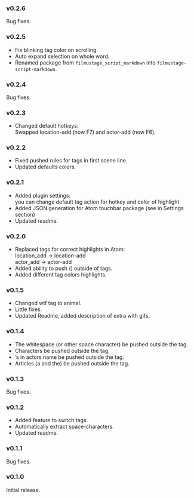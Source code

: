### v0.2.6
Bug fixes.

### v0.2.5
- Fix blinking tag color on scrolling.
- Auto expand selection on whole word.
- Renamed package from `filmustage_script_markdown` into `filmustage-script-markdown`.

### v0.2.4
Bug fixes.

### v0.2.3
- Changed default hotkeys:<br>
Swapped location-add (now F7) and actor-add (now F6).

### v0.2.2
- Fixed pushed rules for tags in first scene line.
- Updated defaults colors.

### v0.2.1
- Added plugin settings:<br>
you can change default tag action for hotkey and color of highlight
- Added JSON generation for Atom touchbar package (see in Settings section)
- Updated readme.

### v0.2.0
- Replaced tags for correct highlights in Atom:
<br>location_add -> location-add
<br>actor_add -> actor-add
- Added ability to push () outside of tags.
- Added different tag colors highlights.

### v0.1.5
- Changed wtf tag to animal.
- Little fixes.
- Updated Readme, added description of extra with gifs.

### v0.1.4
- The whitespace (or other space character) be pushed outside the tag.
- Characters be pushed outside the tag.
- ’s in actors name be pushed outside the tag.
- Articles (a and the) be pushed outside the tag.

### v0.1.3
Bug fixes.

### v0.1.2
- Added feature to switch tags.
- Automatically extract space-characters.
- Updated readme.

### v0.1.1
Bug fixes.

### v0.1.0
Initial release.
